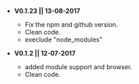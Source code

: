  - **V0.1.23 || 13-08-2017** 
    - Fix the npm and github version.
    - Clean code.
    - execlude "node_modules"

 - **V0.1.2 || 12-07-2017**
    - added module support and browser.
    - Clean code.